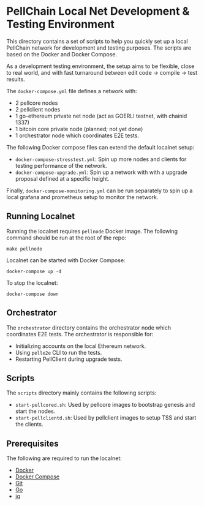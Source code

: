 # PellChain Local Net Development & Testing Environment

This directory contains a set of scripts to help you quickly set up a
local PellChain network for development and testing purposes.
The scripts are based on the Docker
and Docker Compose.

As a development testing environment, the setup aims to be
flexible, close to real world, and with fast turnaround
between edit code -> compile -> test results.

The `docker-compose.yml` file defines a network with:

* 2 pellcore nodes
* 2 pellclient nodes
* 1 go-ethereum private net node (act as GOERLI testnet, with chainid 1337)
* 1 bitcoin core private node (planned; not yet done)
* 1 orchestrator node which coordinates E2E tests.

The following Docker compose files can extend the default localnet setup:

* `docker-compose-stresstest.yml`: Spin up more nodes and clients for testing performance of the network.
* `docker-compose-upgrade.yml`: Spin up a network with with a upgrade proposal defined at a specific height.

Finally, `docker-compose-monitoring.yml` can be run separately to spin up a local grafana and prometheus setup to monitor the network.

## Running Localnet

Running the localnet requires `pellnode` Docker image. The following command should be run at the root of the repo:

```
make pellnode
```

Localnet can be started with Docker Compose:

```
docker-compose up -d
```

To stop the localnet:

```
docker-compose down
```

## Orchestrator

The `orchestrator` directory contains the orchestrator node which coordinates E2E tests. The orchestrator is responsible for:

* Initializing accounts on the local Ethereum network.
* Using `pelle2e` CLI to run the tests.
* Restarting PellClient during upgrade tests.

## Scripts

The `scripts` directory mainly contains the following scripts:

* `start-pellcored.sh`: Used by pellcore images to bootstrap genesis and start the nodes.
* `start-pellclientd.sh`: Used by pellclient images to setup TSS and start the clients.

## Prerequisites

The following are required to run the localnet:

* [Docker](https://docs.docker.com/install/)
* [Docker Compose](https://docs.docker.com/compose/install/)
* [Git](https://git-scm.com/downloads)
* [Go](https://golang.org/doc/install)
* [jq](https://stedolan.github.io/jq/download/)
